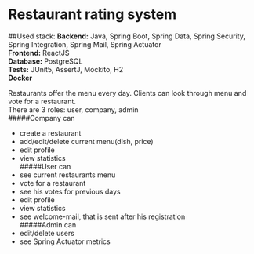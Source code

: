# Restaurant rating system

##Used stack:
<b>Backend:</b> Java, Spring Boot, Spring Data, Spring Security, Spring Integration, Spring Mail, Spring Actuator<br>
<b>Frontend:</b> ReactJS <br>
<b>Database:</b> PostgreSQL<br>
<b>Tests:</b> JUnit5, AssertJ, Mockito, H2<br>
<b>Docker</b><br>

Restaurants offer the menu every day. Clients can look through menu and vote for a restaurant.<br>
There are 3 roles: user, company, admin<br>
#####Company can
- create a restaurant
- add/edit/delete current menu(dish, price)
- edit profile
- view statistics <br>
#####User can
- see current restaurants menu
- vote for a restaurant
- see his votes for previous days
- edit profile
- view statistics
- see welcome-mail, that is sent after his registration <br>
#####Admin can
- edit/delete users
- see Spring Actuator metrics

